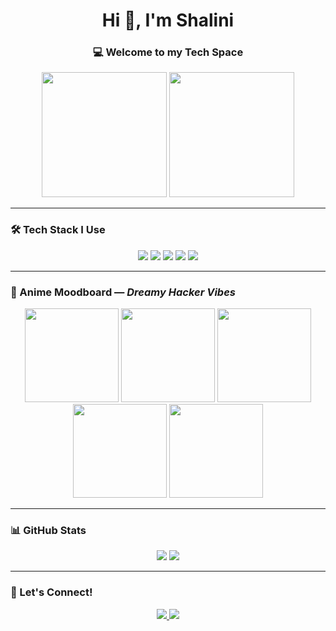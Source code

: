 <!-- Centered Intro -->
<h1 align="center">Hi 👋, I'm Shalini</h1>
<h3 align="center">💻 Welcome to my Tech Space</h3>

<p align="center">
  <img src="https://media.giphy.com/media/xUOwGchzGfF8x7awt2/giphy.gif" width="200" />
  <img src="https://media.giphy.com/media/kcKzQeY6VFY1vFb75d/giphy.gif" width="200" />
</p>

---

### 🛠️ Tech Stack I Use
<p align="center">
  <img src="https://img.shields.io/badge/-Ubuntu-E95420?logo=ubuntu&logoColor=white&style=flat-square" />
  <img src="https://img.shields.io/badge/-Kali_Linux-557C94?logo=linux&logoColor=white&style=flat-square" />
  <img src="https://img.shields.io/badge/-Wireshark-1679A7?logo=wireshark&logoColor=white&style=flat-square" />
  <img src="https://img.shields.io/badge/-MySQL-4479A1?logo=mysql&logoColor=white&style=flat-square" />
  <img src="https://img.shields.io/badge/-VS_Code-007ACC?logo=visualstudiocode&logoColor=white&style=flat-square" />
</p>

---

### 🌸 Anime Moodboard — *Dreamy Hacker Vibes*
<p align="center">
  <img src="https://media.giphy.com/media/ya4eevXU490Iw/giphy.gif" width="150">
  <img src="https://media.giphy.com/media/M9WbJlsUM8QfC/giphy.gif" width="150">
  <img src="https://media.giphy.com/media/jQmVFypWInKCc/giphy.gif" width="150">
  <img src="https://media.giphy.com/media/13HgwGsXF0aiGY/giphy.gif" width="150">
  <img src="https://media.giphy.com/media/VbnUQpnihPSIgIXuZv/giphy.gif" width="150">
</p>

---

### 📊 GitHub Stats
<p align="center">
  <img src="https://github-readme-stats.vercel.app/api?username=your-github-username&show_icons=true&theme=tokyonight" />
  <img src="https://github-readme-streak-stats.herokuapp.com/?user=your-github-username&theme=tokyonight" />
</p>

---

### 🤝 Let's Connect!
<p align="center">
  <a href="https://linkedin.com/in/your-linkedin-username" target="_blank">
    <img src="https://img.shields.io/badge/-LinkedIn-blue?style=flat-square&logo=Linkedin&logoColor=white" />
  </a>
  <a href="mailto:your-email@example.com" target="_blank">
    <img src="https://img.shields.io/badge/-Gmail-D14836?style=flat-square&logo=Gmail&logoColor=white" />
  </a>
</p>
